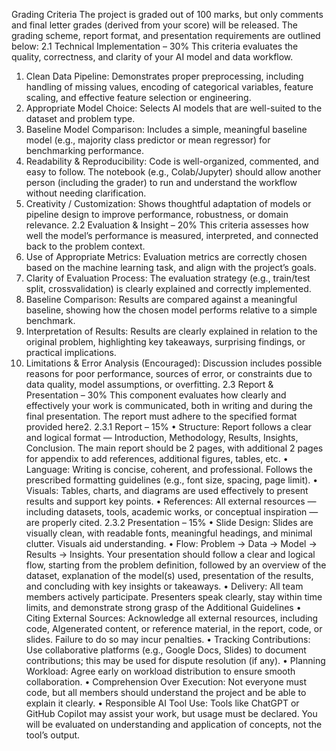 Grading Criteria
The project is graded out of 100 marks, but only comments and final letter grades
(derived from your score) will be released. The grading scheme, report format, and
presentation requirements are outlined below:
2.1 Technical Implementation – 30%
This criteria evaluates the quality, correctness, and clarity of your AI model and data
workflow.
1. Clean Data Pipeline: Demonstrates proper preprocessing, including handling of
missing values, encoding of categorical variables, feature scaling, and effective
feature selection or engineering.
2. Appropriate Model Choice: Selects AI models that are well-suited to the dataset
and problem type.
3. Baseline Model Comparison: Includes a simple, meaningful baseline model (e.g.,
majority class predictor or mean regressor) for benchmarking performance.
4. Readability & Reproducibility: Code is well-organized, commented, and easy to
follow. The notebook (e.g., Colab/Jupyter) should allow another person (including
the grader) to run and understand the workflow without needing clarification.
5. Creativity / Customization: Shows thoughtful adaptation of models or pipeline
design to improve performance, robustness, or domain relevance.
2.2 Evaluation & Insight – 20%
This criteria assesses how well the model’s performance is measured, interpreted, and
connected back to the problem context.
1. Use of Appropriate Metrics: Evaluation metrics are correctly chosen based on the
machine learning task, and align with the project’s goals.
2. Clarity of Evaluation Process: The evaluation strategy (e.g., train/test split, crossvalidation) is clearly explained and correctly implemented.
3. Baseline Comparison: Results are compared against a meaningful baseline, showing how the chosen model performs relative to a simple benchmark.
4. Interpretation of Results: Results are clearly explained in relation to the original
problem, highlighting key takeaways, surprising findings, or practical implications.
5. Limitations & Error Analysis (Encouraged): Discussion includes possible reasons for poor performance, sources of error, or constraints due to data quality, model
assumptions, or overfitting.
2.3 Report & Presentation – 30%
This component evaluates how clearly and effectively your work is communicated, both
in writing and during the final presentation. The report must adhere to the specified
format provided here2.
2.3.1 Report – 15%
• Structure: Report follows a clear and logical format — Introduction, Methodology,
Results, Insights, Conclusion. The main report should be 2 pages, with additional
2 pages for appendix to add references, additional figures, tables, etc.
• Language: Writing is concise, coherent, and professional. Follows the prescribed
formatting guidelines (e.g., font size, spacing, page limit).
• Visuals: Tables, charts, and diagrams are used effectively to present results and
support key points.
• References: All external resources — including datasets, tools, academic works,
or conceptual inspiration — are properly cited.
2.3.2 Presentation – 15%
• Slide Design: Slides are visually clean, with readable fonts, meaningful headings,
and minimal clutter. Visuals aid understanding.
• Flow: Problem → Data → Model → Results → Insights. Your presentation should
follow a clear and logical flow, starting from the problem definition, followed by
an overview of the dataset, explanation of the model(s) used, presentation of the
results, and concluding with key insights or takeaways.
• Delivery: All team members actively participate. Presenters speak clearly, stay
within time limits, and demonstrate strong grasp of the
Additional Guidelines
• Citing External Sources: Acknowledge all external resources, including code, AIgenerated content, or reference material, in the report, code, or slides. Failure to
do so may incur penalties.
• Tracking Contributions: Use collaborative platforms (e.g., Google Docs, Slides) to
document contributions; this may be used for dispute resolution (if any).
• Planning Workload: Agree early on workload distribution to ensure smooth collaboration.
• Comprehension Over Execution: Not everyone must code, but all members should
understand the project and be able to explain it clearly.
• Responsible AI Tool Use: Tools like ChatGPT or GitHub Copilot may assist your
work, but usage must be declared. You will be evaluated on understanding and
application of concepts, not the tool’s output.
